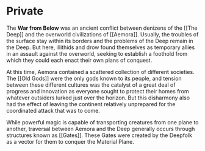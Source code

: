 
# Private
The **War from Below** was an ancient conflict between denizens of the [[The Deep]] and the overworld civilizations of [[Aemora]]. Usually, the troubles of the surface stay within its borders and the problems of the Deep remain in the Deep. But here, illithids and drow found themselves as temporary allies in an assault against the overworld, seeking to establish a foothold from which they could each enact their own plans of conquest.

At this time, Aemora contained a scattered collection of different societies. The [[Old Gods]] were the only gods known to its people, and tension between these different cultures was the catalyst of a great deal of progress and innovation as everyone sought to protect their homes from whatever outsiders lurked just over the horizon. But this disharmony also had the effect of leaving the continent relatively unprepared for the coordinated attack that was to come.

While powerful magic is capable of transporting creatures from one plane to another, traversal between Aemora and the Deep generally occurs through structures known as [[Gates]]. These Gates were created by the Deepfolk as a vector for them to conquer the Material Plane. 